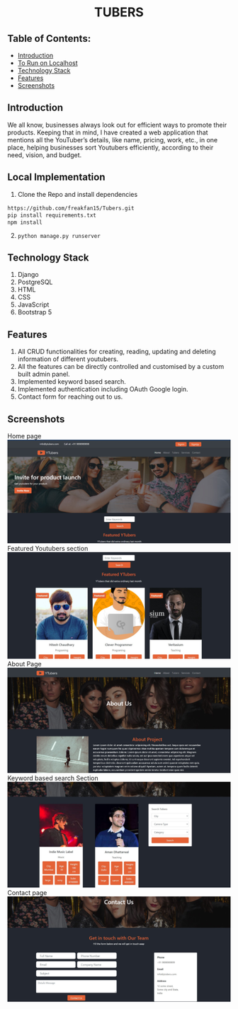 <h1 align="center">TUBERS</h1>


## Table of Contents:
- [Introduction](#Introduction)
- [To Run on Localhost](#LocalImplementation)
- [Technology Stack](#Technology-Stack)
- [Features](#Features)
- [Screenshots](#Screenshots)

## Introduction
We all know, businesses always look out for efficient ways to promote their products. Keeping that in mind, I
have created a web application
that mentions all the YouTuber’s details, like name, pricing, work, etc., in one place,
helping businesses sort Youtubers efficiently, according to their need, vision, and
budget.

## Local Implementation
1. Clone the Repo and install dependencies
```
https://github.com/freakfan15/Tubers.git
pip install requirements.txt
npm install
```
2. ```python manage.py runserver```


## Technology Stack
1) Django
2) PostgreSQL
3) HTML 
4) CSS
5) JavaScript
6) Bootstrap 5

## Features
1) All CRUD functionalities for creating, reading, updating and deleting information of different youtubers.
2) All the features can be directly controlled and customised by a custom built admin panel.
3) Implemented keyword based search.
4) Implemented authentication including OAuth Google login.
5) Contact form for reaching out to us.


## Screenshots
Home page
![](./images/home.jpg)
Featured Youtubers section
![](./images/featured.jpg)
About Page
![](./images/about.jpg)
Keyword based search Section
![](./images/search.jpg)
Contact page
![](./images/contact.jpg)
